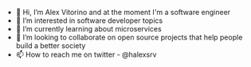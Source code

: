 - 👋 Hi, I’m Alex Vitorino and at the moment I'm a software engineer
- 👀 I’m interested in software developer topics
- 🌱 I’m currently learning about microservices
- 💞️ I’m looking to collaborate on open source projects that help people build a better society
- 📫 How to reach me on twitter - @halexsrv 

<!---
halexsrv/halexsrv is a ✨ special ✨ repository because its `README.md` (this file) appears on your GitHub profile.
You can click the Preview link to take a look at your changes.
--->
